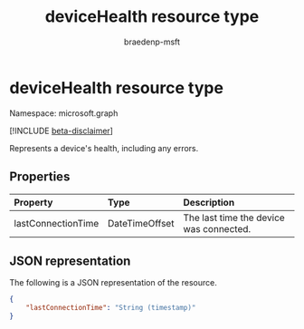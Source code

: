 ﻿---
title: deviceHealth resource type
description: Represents a device's health, including any errors.
author: braedenp-msft
localization_priority: Normal
ms.prod: universal-print
doc_type: resourcePageType
---

# deviceHealth resource type

Namespace: microsoft.graph

[!INCLUDE [beta-disclaimer](../../includes/beta-disclaimer.md)]

Represents a device's health, including any errors.

## Properties

| Property           | Type           | Description                             |
| :----------------- | :------------- | :-------------------------------------- |
| lastConnectionTime | DateTimeOffset | The last time the device was connected. |

## JSON representation

The following is a JSON representation of the resource.

<!-- {
  "blockType": "resource",
  "optionalProperties": [

  ],
  "@odata.type": "microsoft.graph.deviceHealth"
}-->

```json
{
    "lastConnectionTime": "String (timestamp)"
}
```

<!-- uuid: 8fcb5dbc-d5aa-4681-8e31-b001d5168d79
2015-10-25 14:57:30 UTC -->

<!-- {
  "type": "#page.annotation",
  "description": "deviceHealth resource",
  "keywords": "",
  "section": "documentation",
  "tocPath": ""
}-->
